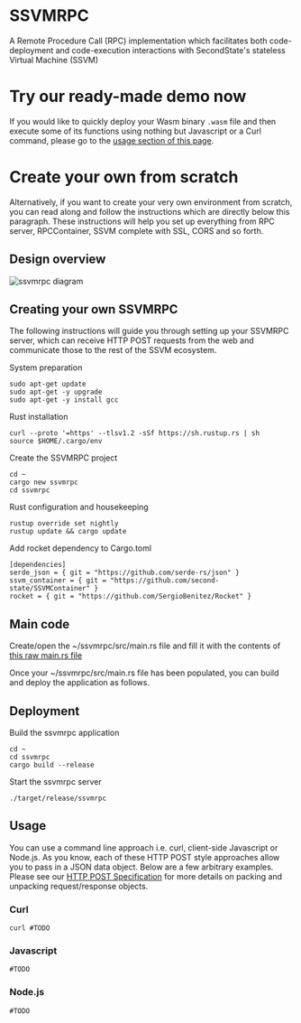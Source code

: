 # SSVMRPC
A Remote Procedure Call (RPC) implementation which facilitates both code-deployment and code-execution interactions with SecondState's stateless Virtual Machine (SSVM)

# Try our ready-made demo now
If you would like to quickly deploy your Wasm binary `.wasm` file and then execute some of its functions using nothing but Javascript or a Curl command, please go to the [usage section of this page](https://github.com/second-state/SSVMRPC/blob/master/README.md#usage).

# Create your own from scratch
Alternatively, if you want to create your very own environment from scratch, you can read along and follow the instructions which are directly below this paragraph. These instructions will help you set up everything from RPC server, RPCContainer, SSVM complete with SSL, CORS and so forth.

## Design overview
![ssvmrpc diagram](https://github.com/second-state/SSVMRPC/blob/master/documentation/images/architecture.jpg)

## Creating your own SSVMRPC
The following instructions will guide you through setting up your SSVMRPC server, which can receive HTTP POST requests from the web and communicate those to the rest of the SSVM ecosystem.

System preparation
```
sudo apt-get update
sudo apt-get -y upgrade
sudo apt-get -y install gcc
```
Rust installation
```
curl --proto '=https' --tlsv1.2 -sSf https://sh.rustup.rs | sh
source $HOME/.cargo/env
```
Create the SSVMRPC project
```
cd ~
cargo new ssvmrpc
cd ssvmrpc
```
Rust configuration and housekeeping
```
rustup override set nightly
rustup update && cargo update
```
Add rocket dependency to Cargo.toml
```
[dependencies]
serde_json = { git = "https://github.com/serde-rs/json" }
ssvm_container = { git = "https://github.com/second-state/SSVMContainer" }
rocket = { git = "https://github.com/SergioBenitez/Rocket" }
```
## Main code
Create/open the ~/ssvmrpc/src/main.rs file and fill it with the contents of [this raw main.rs file](https://raw.githubusercontent.com/second-state/SSVMRPC/master/rust/main.rs)

Once your ~/ssvmrpc/src/main.rs file has been populated, you can build and deploy the application as follows.

## Deployment
Build the ssvmrpc application
```
cd ~
cd ssvmrpc
cargo build --release
```
Start the ssvmrpc server
```
./target/release/ssvmrpc
```

## Usage

You can use a command line approach i.e. curl, client-side Javascript or Node.js. As you know, each of these HTTP POST style approaches allow you to pass in a JSON data object. Below are a few arbitrary examples. Please see our [HTTP POST Specification](https://github.com/second-state/SSVMRPC/blob/master/documentation/specifications/http_post_specification.md) for more details on packing and unpacking request/response objects.

### Curl
```
curl #TODO
```

### Javascript
```
#TODO
```

### Node.js
```
#TODO
```
